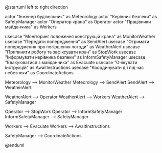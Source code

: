 @startuml
left to right direction

actor "Інженер будівельник" as Meteorology
actor "Керівник безпеки" as SafetyManager
actor "Оператор крана" as Operator
actor "Працівники майданчика" as Workers

usecase "Моніторинг положення конструкцій крана" as MonitorWeather
usecase "Передати попередження" as SendAlert
usecase "Отримати попередження про погіршення погоди" as WeatherAlert
usecase "Припинити роботу та зафіксувати кран" as StopWork
usecase "Інформувати керівника безпеки" as InformSafetyManager
usecase "Евакуюватися з майданчика" as Evacuate
usecase "Очікувати інструкцій" as AwaitInstructions
usecase "Координувати дії під час небезпеки" as CoordinateActions

Meteorology --> MonitorWeather
Meteorology --> SendAlert
SendAlert --> WeatherAlert

WeatherAlert --> Operator
WeatherAlert --> Workers
WeatherAlert --> SafetyManager

Operator --> StopWork
Operator --> InformSafetyManager
InformSafetyManager --> SafetyManager

Workers --> Evacuate
Workers --> AwaitInstructions

SafetyManager --> CoordinateActions

@enduml


